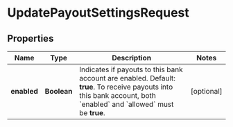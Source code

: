 

# UpdatePayoutSettingsRequest


## Properties

Name | Type | Description | Notes
------------ | ------------- | ------------- | -------------
**enabled** | **Boolean** | Indicates if payouts to this bank account are enabled. Default: **true**.  To receive payouts into this bank account, both &#x60;enabled&#x60; and &#x60;allowed&#x60; must be **true**. |  [optional]



